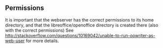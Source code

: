 ## Permissions
It is important that the webserver has the correct permissions to its home directory, and that the libreoffice/openoffice directory is created there (also with the correct permissions)
See http://stackoverflow.com/questions/10169042/unable-to-run-oowriter-as-web-user for more details.